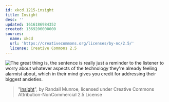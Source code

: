 ```yaml
---
id: xkcd.1215-insight
title: Insight
desc: ''
updated: 1616186984352
created: 1369206000000
sources:
  name: xkcd
  url: 'https://creativecommons.org/licenses/by-nc/2.5/'
  license: Creative Commons 2.5
---
```

![The great thing is, the sentence is really just a reminder to the listener to worry about whatever aspects of the technology they're already feeling alarmist about, which in their mind gives you credit for addressing their biggest anxieties.](https://imgs.xkcd.com/comics/insight.png)
> "[Insight](https://xkcd.com/1215/)", by Randall Munroe, licensed under Creative Commons Attribution-NonCommercial 2.5 License
